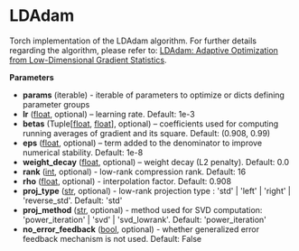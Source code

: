 # LDAdam

Torch implementation of the LDAdam algorithm. For further details regarding the algorithm, please refer to: [LDAdam: Adaptive Optimization from Low-Dimensional Gradient Statistics](https://arxiv.org/abs/2410.16103).

**Parameters**

   * **params** (iterable) -  iterable of parameters to optimize or dicts defining parameter groups
   * **lr** ([float](https://docs.python.org/3/library/functions.html#float), optional) – learning rate. Default: 1e-3
   * **betas** (Tuple[[float](https://docs.python.org/3/library/functions.html#float), [float](https://docs.python.org/3/library/functions.html#float)], optional) – coefficients used for computing running averages of gradient and its square. Default: (0.908, 0.99)
   * **eps** ([float](https://docs.python.org/3/library/functions.html#float), optional) – term added to the denominator to improve numerical stability. Default: 1e-8
   * **weight_decay** ([float](https://docs.python.org/3/library/functions.html#float), optional) – weight decay (L2 penalty). Default: 0.0
   * **rank** ([int](https://docs.python.org/3/library/functions.html#int), optional) - low-rank compression rank. Default: 16
   * **rho** ([float](https://docs.python.org/3/library/functions.html#float), optional) - interpolation factor. Default: 0.908
   * **proj_type** ([str](https://docs.python.org/3/library/stdtypes.html#str), optional) - low-rank projection type : 'std' | 'left' | 'right' | 'reverse_std'. Default: 'std'
   * **proj_method** ([str](https://docs.python.org/3/library/stdtypes.html#str), optional) - method used for SVD computation: 'power_iteration' | 'svd' | 'svd_lowrank'. Default: 'power_iteration'
   * **no_error_feedback** ([bool](https://docs.python.org/3/library/functions.html#bool), optional) - whether generalized error feedback mechanism is not used. Default: False